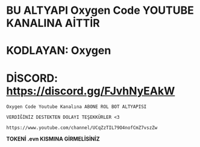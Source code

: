 # BU ALTYAPI Oxygen Code YOUTUBE KANALINA AİTTİR

# KODLAYAN: Oxygen

# DİSCORD: https://discord.gg/FJvhNyEAkW

`
Oxygen Code Youtube Kanalına ABONE ROL BOT ALTYAPISI
`

`
VERDİĞİNİZ DESTEKTEN DOLAYI TEŞEKKÜRLER <3
`

`
https://www.youtube.com/channel/UCqZzTIL79O4nofCmZ7vszZw
`


**TOKENİ .evn KISMINA GİRMELİSİNİZ**